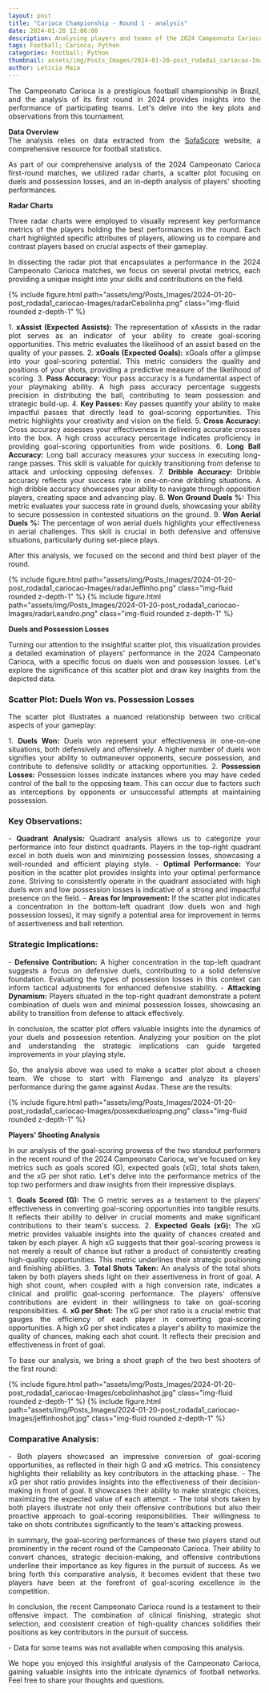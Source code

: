 ```yaml
---
layout: post
title: "Carioca Championship - Round 1 - analysis"
date: 2024-01-20 12:00:00
description: Analysing players and teams of the 2024 Campeonato Carioca first-round matches
tags: Football; Carioca; Python
categories: Football; Python
thumbnail: assets/img/Posts_Images/2024-01-20-post_rodada1_cariocao-Images/Logo_Carioca.jpg
author: Leticia Maia
---
```



<p align="justify">
The Campeonato Carioca is a prestigious football championship in Brazil, and the analysis of its first round in 2024 provides insights into the performance of participating teams. Let's delve into the key plots and observations from this tournament.
</p>

<p align="justify">
<strong>Data Overview</strong><br>
The analysis relies on data extracted from the <a href="https://www.sofascore.com/tournament/football/brazil/carioca/92" target="_blank">SofaScore</a> website, a comprehensive resource for football statistics.
</p>

<p align="justify">
As part of our comprehensive analysis of the 2024 Campeonato Carioca first-round matches, we utilized radar charts, a scatter plot focusing on duels and possession losses, and an in-depth analysis of players' shooting performances.
</p>

<strong>Radar Charts</strong>

<p align="justify">
Three radar charts were employed to visually represent key performance metrics of the players holding the best performances in the round. Each chart highlighted specific attributes of players, allowing us to compare and contrast players based on crucial aspects of their gameplay.
</p>

<p align="justify">
In dissecting the radar plot that encapsulates a performance in the 2024 Campeonato Carioca matches, we focus on several pivotal metrics, each providing a unique insight into your skills and contributions on the field.
</p>

{% include figure.html path="assets/img/Posts_Images/2024-01-20-post_rodada1_cariocao-Images/radarCebolinha.png" class="img-fluid rounded z-depth-1" %}

<p align="justify">
1. <strong>xAssist (Expected Assists):</strong> The representation of xAssists in the radar plot serves as an indicator of your ability to create goal-scoring opportunities. This metric evaluates the likelihood of an assist based on the quality of your passes.
2. <strong>xGoals (Expected Goals):</strong> xGoals offer a glimpse into your goal-scoring potential. This metric considers the quality and positions of your shots, providing a predictive measure of the likelihood of scoring.
3. <strong>Pass Accuracy:</strong> Your pass accuracy is a fundamental aspect of your playmaking ability. A high pass accuracy percentage suggests precision in distributing the ball, contributing to team possession and strategic build-up.
4. <strong>Key Passes:</strong> Key passes quantify your ability to make impactful passes that directly lead to goal-scoring opportunities. This metric highlights your creativity and vision on the field.
5. <strong>Cross Accuracy:</strong> Cross accuracy assesses your effectiveness in delivering accurate crosses into the box. A high cross accuracy percentage indicates proficiency in providing goal-scoring opportunities from wide positions.
6. <strong>Long Ball Accuracy:</strong> Long ball accuracy measures your success in executing long-range passes. This skill is valuable for quickly transitioning from defense to attack and unlocking opposing defenses.
7. <strong>Dribble Accuracy:</strong> Dribble accuracy reflects your success rate in one-on-one dribbling situations. A high dribble accuracy showcases your ability to navigate through opposition players, creating space and advancing play.
8. <strong>Won Ground Duels %:</strong> This metric evaluates your success rate in ground duels, showcasing your ability to secure possession in contested situations on the ground.
9. <strong>Won Aerial Duels %:</strong> The percentage of won aerial duels highlights your effectiveness in aerial challenges. This skill is crucial in both defensive and offensive situations, particularly during set-piece plays.
</p>

<p align="justify">
After this analysis, we focused on the second and third best player of the round.
</p>

{% include figure.html path="assets/img/Posts_Images/2024-01-20-post_rodada1_cariocao-Images/radarJeffinho.png" class="img-fluid rounded z-depth-1" %}
{% include figure.html path="assets/img/Posts_Images/2024-01-20-post_rodada1_cariocao-Images/radarLeandro.png" class="img-fluid rounded z-depth-1" %}

<strong>Duels and Possession Losses</strong>

<p align="justify">
Turning our attention to the insightful scatter plot, this visualization provides a detailed examination of players' performance in the 2024 Campeonato Carioca, with a specific focus on duels won and possession losses. Let's explore the significance of this scatter plot and draw key insights from the depicted data.
</p>

### Scatter Plot: Duels Won vs. Possession Losses

<p align="justify">
The scatter plot illustrates a nuanced relationship between two critical aspects of your gameplay:
</p>

<p align="justify">
1. <strong>Duels Won:</strong> Duels won represent your effectiveness in one-on-one situations, both defensively and offensively. A higher number of duels won signifies your ability to outmaneuver opponents, secure possession, and contribute to defensive solidity or attacking opportunities.
2. <strong>Possession Losses:</strong> Possession losses indicate instances where you may have ceded control of the ball to the opposing team. This can occur due to factors such as interceptions by opponents or unsuccessful attempts at maintaining possession.
</p>

### Key Observations:

<p align="justify">
- <strong>Quadrant Analysis:</strong> Quadrant analysis allows us to categorize your performance into four distinct quadrants. Players in the top-right quadrant excel in both duels won and minimizing possession losses, showcasing a well-rounded and efficient playing style.
- <strong>Optimal Performance:</strong> Your position in the scatter plot provides insights into your optimal performance zone. Striving to consistently operate in the quadrant associated with high duels won and low possession losses is indicative of a strong and impactful presence on the field.
- <strong>Areas for Improvement:</strong> If the scatter plot indicates a concentration in the bottom-left quadrant (low duels won and high possession losses), it may signify a potential area for improvement in terms of assertiveness and ball retention.
</p>

### Strategic Implications:

<p align="justify">
- <strong>Defensive Contribution:</strong> A higher concentration in the top-left quadrant suggests a focus on defensive duels, contributing to a solid defensive foundation. Evaluating the types of possession losses in this context can inform tactical adjustments for enhanced defensive stability.
- <strong>Attacking Dynamism:</strong> Players situated in the top-right quadrant demonstrate a potent combination of duels won and minimal possession losses, showcasing an ability to transition from defense to attack effectively.
</p>

<p align="justify">
In conclusion, the scatter plot offers valuable insights into the dynamics of your duels and possession retention. Analyzing your position on the plot and understanding the strategic implications can guide targeted improvements in your playing style.
</p>

<p align="justify">
So, the analysis above was used to make a scatter plot about a chosen team. We chose to start with Flamengo and analyze its players' performance during the game against Audax. These are the results:
</p>

{% include figure.html path="assets/img/Posts_Images/2024-01-20-post_rodada1_cariocao-Images/possexduelospng.png" class="img-fluid rounded z-depth-1" %}

<strong>Players' Shooting Analysis</strong>

<p align="justify">
In our analysis of the goal-scoring prowess of the two standout performers in the recent round of the 2024 Campeonato Carioca, we've focused on key metrics such as goals scored (G), expected goals (xG), total shots taken, and the xG per shot ratio. Let's delve into the performance metrics of the top two performers and draw insights from their impressive displays.
</p>

<p align="justify">
1. <strong>Goals Scored (G):</strong> The G metric serves as a testament to the players' effectiveness in converting goal-scoring opportunities into tangible results. It reflects their ability to deliver in crucial moments and make significant contributions to their team's success.
2. <strong>Expected Goals (xG):</strong> The xG metric provides valuable insights into the quality of chances created and taken by each player. A high xG suggests that their goal-scoring prowess is not merely a result of chance but rather a product of consistently creating high-quality opportunities. This metric underlines their strategic positioning and finishing abilities.
3. <strong>Total Shots Taken:</strong> An analysis of the total shots taken by both players sheds light on their assertiveness in front of goal. A high shot count, when coupled with a high conversion rate, indicates a clinical and prolific goal-scoring performance. The players' offensive contributions are evident in their willingness to take on goal-scoring responsibilities.
4. <strong>xG per Shot:</strong> The xG per shot ratio is a crucial metric that gauges the efficiency of each player in converting goal-scoring opportunities. A high xG per shot indicates a player's ability to maximize the quality of chances, making each shot count. It reflects their precision and effectiveness in front of goal.
</p>

<p align="justify">
To base our analysis, we bring a shoot graph of the two best shooters of the first round:
</p>

{% include figure.html path="assets/img/Posts_Images/2024-01-20-post_rodada1_cariocao-Images/cebolinhashot.jpg" class="img-fluid rounded z-depth-1" %}
{% include figure.html path="assets/img/Posts_Images/2024-01-20-post_rodada1_cariocao-Images/jeffinhoshot.jpg" class="img-fluid rounded z-depth-1" %}

### Comparative Analysis:

<p align="justify">
- Both players showcased an impressive conversion of goal-scoring opportunities, as reflected in their high G and xG metrics. This consistency highlights their reliability as key contributors in the attacking phase.
- The xG per shot ratio provides insights into the effectiveness of their decision-making in front of goal. It showcases their ability to make strategic choices, maximizing the expected value of each attempt.
- The total shots taken by both players illustrate not only their offensive contributions but also their proactive approach to goal-scoring responsibilities. Their willingness to take on shots contributes significantly to the team's attacking prowess.
</p>

<p align="justify">
In summary, the goal-scoring performances of these two players stand out prominently in the recent round of the Campeonato Carioca. Their ability to convert chances, strategic decision-making, and offensive contributions underline their importance as key figures in the pursuit of success. As we bring forth this comparative analysis, it becomes evident that these two players have been at the forefront of goal-scoring excellence in the competition.
</p>

<p align="justify">
In conclusion, the recent Campeonato Carioca round is a testament to their offensive impact. The combination of clinical finishing, strategic shot selection, and consistent creation of high-quality chances solidifies their positions as key contributors in the pursuit of success.
</p>

<p align="justify">
- Data for some teams was not available when composing this analysis.
</p>

<p align="justify">
We hope you enjoyed this insightful analysis of the Campeonato Carioca, gaining valuable insights into the intricate dynamics of football networks. Feel free to share your thoughts and questions.
</p>
